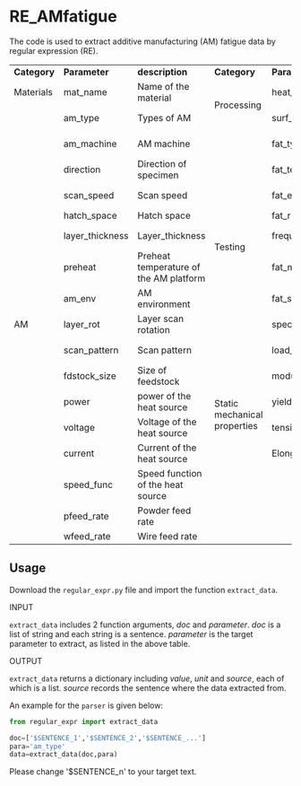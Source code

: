 # RE_AMfatigue

The code is used to extract additive manufacturing (AM) fatigue data by regular expression (RE).

<table>
    <tr>
        <td><b>Category</b></td>
        <td><b>Parameter</b></td>
        <td><b>description</b></td>
        <td><b>Category</b></td>
        <td><b>Parameter</b></td>
        <td><b>description</b></td>        
    </tr>
    <tr>
        <td>Materials</td>
        <td>mat_name</td>
        <td>Name of the material</td> 
        <td rowspan="2">Processing</td>  
        <td>heat_treat</td>
        <td>Heat treatment</td>        
    </tr>
    <tr>
        <td rowspan="17">AM</td>
        <td>am_type</td>
        <td>Types of AM</td>
        <td>surf_treat</td>
        <td>Surface treatment</td>                    
    </tr>    
    <tr>
        <td>am_machine</td>
        <td>AM machine</td>
        <td rowspan="9">Testing</td>
        <td>fat_type</td>
        <td>Types of fatigue tests</td>          
    </tr>    
    <tr>
        <td>direction</td>
        <td>Direction of specimen</td>
        <td>fat_temp</td>
        <td>Fatigue temperature</td>          
    </tr>        
    <tr>
        <td>scan_speed</td>
        <td>Scan speed</td>
        <td>fat_env</td>
        <td>Fatigue environment</td>          
    </tr>      
    <tr>
        <td>hatch_space</td>
        <td>Hatch space</td>
        <td>fat_r</td>
        <td>Load ratio</td>         
    </tr>      
    <tr>
        <td>layer_thickness</td>
        <td>Layer_thickness</td>
        <td>frequency</td>
        <td>Frequency of loading</td>         
    </tr>      
    <tr>
        <td>preheat</td>
        <td>Preheat temperature of the AM platform</td>
        <td>fat_machine</td>
        <td>Fatigue machine</td> 
    </tr>      
    <tr>
        <td>am_env</td>
        <td>AM environment</td>
        <td>fat_standard</td>
        <td>Fatigue standard</td>         
    </tr>      
    <tr>
        <td>layer_rot</td>
        <td>Layer scan rotation</td>
        <td>spec_desc</td>
        <td>Specimen description</td>         
    </tr>  
    <tr>
        <td>scan_pattern</td>
        <td>Scan pattern</td>
        <td>load_ctrl</td>
        <td>Load control</td>         
    </tr>  
    <tr>
        <td>fdstock_size</td>
        <td>Size of feedstock</td>
        <td rowspan="4">Static<br>mechanical<br>properties</td>
        <td>modulus</td>
        <td>Young's modulus</td>               
    </tr>     
    <tr>
        <td>power</td>
        <td>power of the heat source</td>
        <td>yield_strength</td>
        <td>Yield strength</td>      
    </tr>           
    <tr>
        <td>voltage</td>
        <td>Voltage of the heat source</td>
        <td>tensile_strength</td>
        <td>Tensile strength</td>  
    </tr>      
    <tr>
        <td>current</td>
        <td>Current of the heat source</td>
        <td>Elongation</td>
        <td>elongation</td>          
    </tr>     
    <tr>
        <td>speed_func</td>
        <td>Speed function of the heat source</td>
        <td> </td>
        <td> </td>     
        <td> </td>     
    </tr>        
    <tr>
        <td>pfeed_rate</td>
        <td>Powder feed rate</td>
        <td> </td>
        <td> </td> 
        <td> </td>           
    </tr>        
    <tr>
        <td>wfeed_rate</td>
        <td>Wire feed rate</td>
        <td> </td>
        <td> </td> 
        <td> </td>           
    </tr>            
</table>    



## Usage

Download the `regular_expr.py` file and import the function `extract_data`.

INPUT

`extract_data` includes 2 function arguments, *doc* and *parameter*.
*doc* is a list of string and each string is a sentence.
*parameter* is the target parameter to extract, as listed in the above table.

OUTPUT

`extract_data` returns a dictionary including *value*, *unit* and *source*, each of which is a list.
*source* records the sentence where the data extracted from.

An example for the `parser` is given below:

``` python
from regular_expr import extract_data

doc=['$SENTENCE_1','$SENTENCE_2','$SENTENCE_...']
para='am_type'
data=extract_data(doc,para)
```

Please change '\$SENTENCE_n' to your target text.
